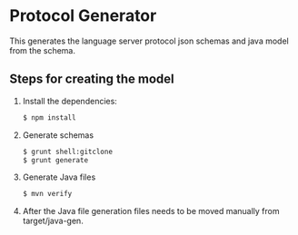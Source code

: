 
#  Protocol Generator
This generates the language server protocol json schemas and java model from the schema.

## Steps for creating the model

1. Install the dependencies:

	```bash
	$ npm install
	```
2. Generate schemas 
	```bash
	$ grunt shell:gitclone
	$ grunt generate
	```
3. Generate Java files 
	```bash
	$ mvn verify
	```
4. After the Java file generation files needs to be moved manually from target/java-gen.
